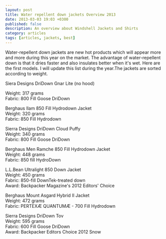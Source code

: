 ```yaml
---
layout: post
title: Water repellent down jackets Overview 2013
date: 2013-03-03 19:03 +0300
published: false
description: An overview about Windshell Jackets and Shirts
category: articles
tags: [articles, jackets, best]
---
```

Water-repellent down jackets are new hot products which will appear more and more during this year on the market. The advantage of water-repellent down is that it dries faster and also insulates better when it's wet. Here are the first models. I will update this list during the year.The jackets are sorted according to weight.<!--more-->

Siera Designs DriDown Gnar Lite (no hood)

Weight: 317 grams<br>
Fabric: 800 Fill Goose DriDown

Berghaus Ilam 850 Fill Hydrodown Jacket<br>
Weight: 320 grams<br>
Fabric: 850 Fill Hydrodown

Sierra Designs DriDown Cloud Puffy<br>
Weight: 340 grams<br>
Fabric: 800 Fill Goose DriDown

Berghaus Men Ramche 850 Fill Hydrodown Jacket<br>
Weight: 448 grams<br>
Fabric: 850 fill HydroDown

L.L.Bean Ultralight 850 Down Jacket<br>
Weight: 450 grams<br>
Fabric: 850-fill DownTek-treated down<br>
Award: Backpacker Magazine's 2012 Editors' Choice

Berghaus Mount Asgard Hybrid II Jacket<br>
Weight: 472 grams<br>
Fabric: PERTEXÆ QUANTUMÆ - 700 Fill Hydrodown

Sierra Designs DriDown Tov<br>
Weight: 595 grams<br>
Fabric: 600 Fill Goose DriDown<br>
Award: Backpacker Editors Choice 2012 Snow
